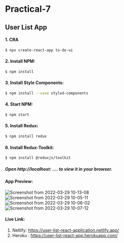 # Practical-7

## User List App
#### 1. CRA

```sh
$ npx create-react-app to-do-ui
```
#### 2. Install NPM:

```sh
$ npm install
```

#### 3. Install Style Components:

```sh
$ npm install --save styled-components
```

#### 4. Start NPM:

```sh
$ npm start
```

#### 5. Install Redux:

```sh
$ npm install redux
```

#### 6. Install Redux-Toolkit:

```sh
$ npm install @reduxjs/toolkit
```
##### Open http://localhost: .... to view it in your browser.

#### App Preview:
![Screenshot from 2022-03-29 10-13-08](https://user-images.githubusercontent.com/97106864/160534896-be85dd57-aec1-4a0b-8240-728990c3f63a.png)
![Screenshot from 2022-03-29 10-05-11](https://user-images.githubusercontent.com/97106864/160534412-0c31c3c1-009e-4b68-9955-f731cb237e33.png)
![Screenshot from 2022-03-29 10-06-02](https://user-images.githubusercontent.com/97106864/160534449-ac41ac50-602d-404c-9737-aba8cdc90bd6.png)
![Screenshot from 2022-03-29 10-07-12](https://user-images.githubusercontent.com/97106864/160534466-74ad0e27-e9e9-4ee2-b615-27b3478d0ad8.png)






#### Live Link:
1. Netlify: https://user-list-react-application.netlify.app/
2. Heroku : https://user-list-react-app.herokuapp.com/


